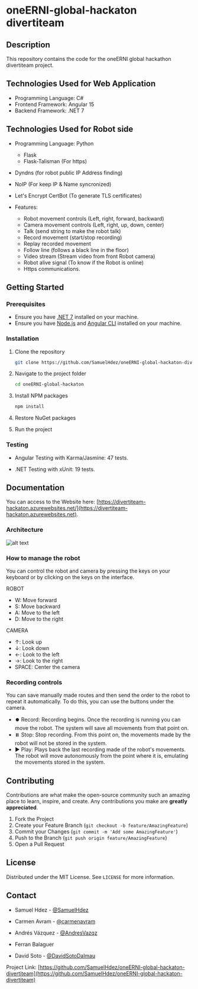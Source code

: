 # oneERNI-global-hackaton divertiteam

## Description

This repository contains the code for the oneERNI global hackathon divertiteam project.

## Technologies Used for Web Application

- Programming Language: C#
- Frontend Framework: Angular 15
- Backend Framework: .NET 7

## Technologies Used for Robot side

- Programming Language: Python
   - Flask
   - Flask-Talisman (For https)
- Dyndns (for robot public IP  Address finding)
- NoIP  (For keep IP & Name syncronized)
- Let's Encrypt CertBot (To generate TLS certificates)
  
- Features:
   - Robot movement controls (Left, right, forward, backward)
   - Camera movement controls (Left, right, up, down, center)
   - Talk (send string to make the robot talk)
   - Record movement (start/stop recording)
   - Replay recorded movement
   - Follow line (follows a black line in the floor)
   - Video stream (Stream video from front Robot camera)
   - Robot alive signal (To know if the Robot is online)
   - Https communications.
     
## Getting Started

### Prerequisites

- Ensure you have [.NET 7](https://dotnet.microsoft.com/download/dotnet/7.0) installed on your machine.
- Ensure you have [Node.js](https://nodejs.org/) and [Angular CLI](https://angular.io/cli) installed on your machine.

### Installation

1. Clone the repository
   ```sh
   git clone https://github.com/SamuelHdez/oneERNI-global-hackaton-divertiteam.git
   ```
2. Navigate to the project folder
   ```sh
   cd oneERNI-global-hackaton
   ```
3. Install NPM packages
   ```sh
   npm install
   ```
4. Restore NuGet packages

5. Run the project

### Testing

- Angular Testing with Karma/Jasmine: 47 tests.

- .NET Testing with xUnit: 19 tests.

## Documentation

You can access to the Website here: [https://divertiteam-hackaton.azurewebsites.net/](https://divertiteam-hackaton.azurewebsites.net).

### Architecture

![alt text](https://github.com/SamuelHdez/oneERNI-global-hackaton-divertiteam/blob/main/Diagrams/Arch.png?raw=true)

### How to manage the robot

You can control the robot and camera by pressing the keys on your keyboard or by clicking on the keys on the interface.

ROBOT

- W: Move forward
- S: Move backward
- A: Move to the left
- D: Move to the right

CAMERA

- ↑: Look up
- ↓: Look down
- ←: Look to the left
- →: Look to the right
- SPACE: Center the camera

### Recording controls

You can save manually made routes and then send the order to the robot to repeat it automatically. To do this, you can use the buttons under the camera.

- ⏺️ Record: Recording begins. Once the recording is running you can move the robot. The system will save all movements from that point on.
- ⏸️ Stop: Stop recording. From this point on, the movements made by the robot will not be stored in the system.
- ▶️ Play: Plays back the last recording made of the robot's movements. The robot will move autonomously from the point where it is, emulating the movements stored in the system.

## Contributing

Contributions are what make the open-source community such an amazing place to learn, inspire, and create. Any contributions you make are **greatly appreciated**.

1. Fork the Project
2. Create your Feature Branch (`git checkout -b feature/AmazingFeature`)
3. Commit your Changes (`git commit -m 'Add some AmazingFeature'`)
4. Push to the Branch (`git push origin feature/AmazingFeature`)
5. Open a Pull Request

## License

Distributed under the MIT License. See `LICENSE` for more information.

## Contact

- Samuel Hdez - [@SamuelHdez](https://github.com/SamuelHdez)

- Carmen Avram - [@carmenavram](https://github.com/carmenavram)

- Andrés Vázquez - [@AndresVazqz](https://github.com/AndresVazqz)

- Ferran Balaguer

- David Soto - [@DavidSotoDalmau](https://github.com/DavidSotoDalmau)

Project Link: [https://github.com/SamuelHdez/oneERNI-global-hackaton-divertiteam](https://github.com/SamuelHdez/oneERNI-global-hackaton-divertiteam)
